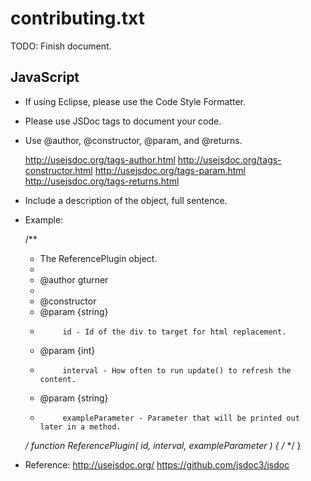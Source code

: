 contributing.txt
================

TODO: Finish document.

JavaScript
------------------------------------------------------------------------------------------------------------------------

- If using Eclipse, please use the Code Style Formatter.
- Please use JSDoc tags to document your code.

- Use @author, @constructor, @param, and @returns.

    http://usejsdoc.org/tags-author.html
    http://usejsdoc.org/tags-constructor.html
    http://usejsdoc.org/tags-param.html
    http://usejsdoc.org/tags-returns.html

- Include a description of the object, full sentence.

- Example:

    /**
     * The ReferencePlugin object.
     * 
     * @author gturner
     * 
     * @constructor
     * @param {string}
     *          id - Id of the div to target for html replacement.
     * @param {int}
     *          interval - How often to run update() to refresh the content.
     * @param {string}
     *          exampleParameter - Parameter that will be printed out later in a method.
     */
    function ReferencePlugin( id, interval, exampleParameter ) {
      /* */
    }


- Reference:
http://usejsdoc.org/
https://github.com/jsdoc3/jsdoc
